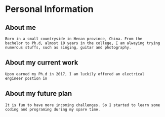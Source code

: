 # Personal Information
## About me
    Born in a small countryside in Henan province, China. From the bachelor to Ph.d, almost 10 years in the college, I am alwaying trying numerous stuffs, such as singing, guitar and photography.
## About my current work
    Upon earned my Ph.d in 2017, I am luckily offered an electrical engineer postion in 

## About my future plan
    It is fun to have more incoming challenges. So I started to learn some coding and programing during my spare time.
